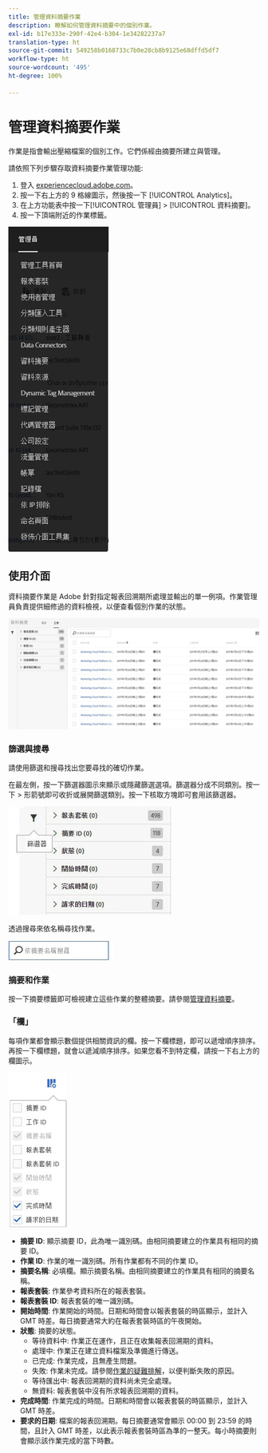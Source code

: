 ```yaml
---
title: 管理資料摘要作業
description: 瞭解如何管理資料摘要中的個別作業。
exl-id: b17e333e-290f-42e4-b304-1e34282237a7
translation-type: ht
source-git-commit: 549258b0168733c7b0e28cb8b9125e68dffd5df7
workflow-type: ht
source-wordcount: '495'
ht-degree: 100%

---
```


# 管理資料摘要作業

作業是指會輸出壓縮檔案的個別工作。它們係經由摘要所建立與管理。

請依照下列步驟存取資料摘要作業管理功能:

1. 登入 [experiencecloud.adobe.com](https://experiencecloud.adobe.com)。
2. 按一下右上方的 9 格線圖示，然後按一下 [!UICONTROL Analytics]。
3. 在上方功能表中按一下[!UICONTROL 管理員] > [!UICONTROL 資料摘要]。
4. 按一下頂端附近的作業標籤。

![資料摘要功能表](assets/AdminMenu.png)

## 使用介面

資料摘要作業是 Adobe 針對指定報表回溯期所處理並輸出的單一例項。作業管理員負責提供細修過的資料檢視，以便查看個別作業的狀態。

![工作](assets/jobs.jpg)

### 篩選與搜尋

請使用篩選和搜尋找出您要尋找的確切作業。

在最左側，按一下篩選器圖示來顯示或隱藏篩選選項。篩選器分成不同類別。按一下 > 形箭號即可收折或展開篩選類別。按一下核取方塊即可套用該篩選器。

![篩選](assets/jobs-filter.jpg)

透過搜尋來依名稱尋找作業。

![搜尋](assets/search.jpg)

### 摘要和作業

按一下摘要標籤即可檢視建立這些作業的整體摘要。請參閱[管理資料摘要](df-manage-feeds.md)。

### 「欄」

每項作業都會顯示數個提供相關資訊的欄。按一下欄標題，即可以遞增順序排序。再按一下欄標題，就會以遞減順序排序。如果您看不到特定欄，請按一下右上方的欄圖示。

![欄圖示](assets/job-cols.jpg)

* **摘要 ID**: 顯示摘要 ID，此為唯一識別碼。由相同摘要建立的作業具有相同的摘要 ID。
* **作業 ID**: 作業的唯一識別碼。所有作業都有不同的作業 ID。
* **摘要名稱**: 必填欄。顯示摘要名稱。由相同摘要建立的作業具有相同的摘要名稱。
* **報表套裝**: 作業參考資料所在的報表套裝。
* **報表套裝 ID**: 報表套裝的唯一識別碼。
* **開始時間**: 作業開始的時間。日期和時間會以報表套裝的時區顯示，並計入 GMT 時差。每日摘要通常大約在報表套裝時區的午夜開始。
* **狀態**: 摘要的狀態。
   * 等待資料中: 作業正在運作，且正在收集報表回溯期的資料。
   * 處理中: 作業正在建立資料檔案及準備進行傳送。
   * 已完成: 作業完成，且無產生問題。
   * 失敗: 作業未完成。請參閱[作業的疑難排解](jobs-troubleshooting.md)，以便判斷失敗的原因。
   * 等待匯出中: 報表回溯期的資料尚未完全處理。
   * 無資料: 報表套裝中沒有所求報表回溯期的資料。
* **完成時間**: 作業完成的時間。日期和時間會以報表套裝的時區顯示，並計入 GMT 時差。
* **要求的日期**: 檔案的報表回溯期。每日摘要通常會顯示 00:00 到 23:59 的時間，且計入 GMT 時差，以此表示報表套裝時區為準的一整天。每小時摘要則會顯示該作業完成的當下時數。
